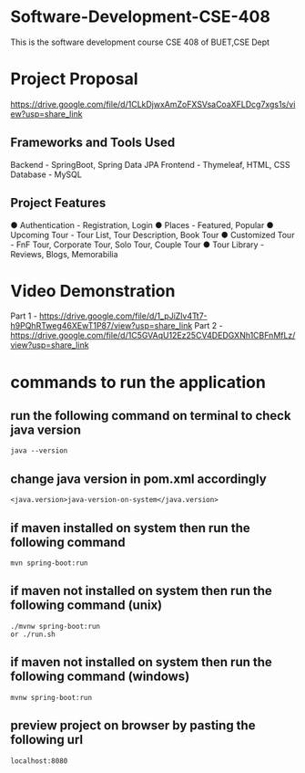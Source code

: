 # Software-Development-CSE-408 

This is the software development course CSE 408 of BUET,CSE Dept

# Project Proposal

https://drive.google.com/file/d/1CLkDjwxAmZoFXSVsaCoaXFLDcg7xgs1s/view?usp=share_link

## Frameworks and Tools Used

Backend - SpringBoot, Spring Data JPA
Frontend - Thymeleaf, HTML, CSS
Database - MySQL

## Project Features

● Authentication - Registration, Login
● Places - Featured, Popular
● Upcoming Tour - Tour List, Tour Description, Book Tour
● Customized Tour - FnF Tour, Corporate Tour, Solo Tour, Couple Tour
● Tour Library - Reviews, Blogs, Memorabilia

# Video Demonstration

Part 1 - https://drive.google.com/file/d/1_pJiZlv4Tt7-h9PQhRTweg46XEwT1P87/view?usp=share_link
Part 2 - https://drive.google.com/file/d/1C5GVAqU12Ez25CV4DEDGXNh1CBFnMfLz/view?usp=share_link

# commands to run the application

## run the following command on terminal to check java version

    java --version

## change java version in pom.xml accordingly

    <java.version>java-version-on-system</java.version>

## if maven installed on system then run the following command

    mvn spring-boot:run

## if maven not installed on system then run the following command (unix)

    ./mvnw spring-boot:run 
    or ./run.sh 

## if maven not installed on system then run the following command (windows)

    mvnw spring-boot:run

## preview project on browser by pasting the following url

    localhost:8080


